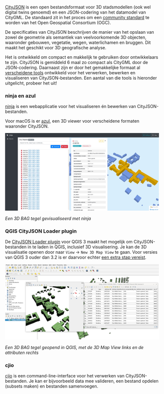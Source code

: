 <a href=https://www.cityjson.org/>CityJSON</a> is een open bestandsformaat voor 3D stadsmodellen (ook wel digital twins genoemd) en een JSON-codering van het datamodel van CityGML. De standaard zit in het proces om een <a href=https://www.ogc.org/standards/community>community standard</a> te worden van het Open Geospatial Consortium (OGC).

De specificaties van CityJSON beschrijven de manier van het opslaan van zowel de geometrie als semantiek van veelvoorkomende 3D objecten, waaronder gebouwen, vegetatie, wegen, waterlichamen en bruggen. Dit maakt het geschikt voor 3D geografische analyse.

Het is ontwikkeld om compact en makkelijk te gebruiken door ontwikkelaars te zijn. CityJSON is gemiddeld 6 maal zo compact als CityGML door de JSON-codering. Daarnaast zijn er door het gemakkelijke formaat al <a href=https://www.cityjson.org/software/>verscheidene tools</a> ontwikkeld voor het verwerken, bewerken en visualiseren van CityJSON-bestanden. Een aantal van die tools is hieronder uitgelicht, probeer het uit!

### ninja en azul

<a href=http://ninja.cityjson.org/>ninja</a> is een webapplicatie voor het visualiseren én bewerken van CityJSON-bestanden.

Voor macOS is er <a href=https://github.com/tudelft3d/azul>azul</a>, een 3D viewer voor verscheidene formaten waaronder CityJSON.

![Screenshot](../../../images_common/ninja.jpg)

*Een 3D BAG tegel gevisualiseerd met ninja*

### QGIS CityJSON Loader plugin

De <a href=https://github.com/cityjson/cityjson-qgis-plugin>CityJSON Loader plugin</a> voor QGIS 3 maakt het mogelijk om CityJSON-bestanden in te laden in QGIS, inclusief 3D visualisering. Je kan de 3D visualisatie openen door naar `View` -> `New 3D Map View` te gaan. Voor versies van QGIS 3 ouder dan 3.2 is er daarvoor echter <a href=https://github.com/cityjson/cityjson-qgis-plugin#3d-view-in-qgis-30>een extra stap vereist</a>.

![Screenshot](../../../images_common/qgis.jpg)

*Een 3D BAG tegel geopend in QGIS, met de 3D Map View links en de attributen rechts*

### cjio

<a href=https://github.com/cityjson/cjio>cjio</a> is een command-line-interface voor het verwerken van CityJSON-bestanden. Je kan er bijvoorbeeld data mee valideren, een bestand opdelen (subsets maken) en bestanden samenvoegen.